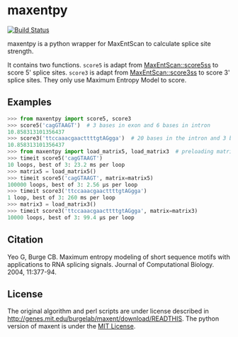 # maxentpy

[![Build Status](https://travis-ci.org/kepbod/maxentpy.svg?branch=master)](https://travis-ci.org/kepbod/maxentpy)

maxentpy is a python wrapper for MaxEntScan to calculate splice site strength.

It contains two functions. `score5` is adapt from [MaxEntScan::score5ss](http://genes.mit.edu/burgelab/maxent/Xmaxentscan_scoreseq.html) to score 5' splice sites. `score3` is adapt from [MaxEntScan::score3ss](http://genes.mit.edu/burgelab/maxent/Xmaxentscan_scoreseq_acc.html) to score 3' splice sites. They only use Maximum Entropy Model to score.

## Examples

```python
>>> from maxentpy import score5, score3
>>> score5('cagGTAAGT')  # 3 bases in exon and 6 bases in intron
10.858313101356437
>>> score3('ttccaaacgaacttttgtAGgga')  # 20 bases in the intron and 3 base in the exon
10.858313101356437
>>> from maxentpy import load_matrix5, load_matrix3  # preloading matrix will speed up
>>> timeit score5('cagGTAAGT')
10 loops, best of 3: 23.2 ms per loop
>>> matrix5 = load_matrix5()
>>> timeit score5('cagGTAAGT', matrix=matrix5)
100000 loops, best of 3: 2.56 µs per loop
>>> timeit score3('ttccaaacgaacttttgtAGgga')
1 loop, best of 3: 260 ms per loop
>>> matrix3 = load_matrix3()
>>> timeit score3('ttccaaacgaacttttgtAGgga', matrix=matrix3)
10000 loops, best of 3: 99.4 µs per loop
```
## Citation

Yeo G, Burge CB. Maximum entropy modeling of short sequence motifs with applications to RNA splicing signals. Journal of Computational Biology. 2004, 11:377-94.

## License

The original algorithm and perl scripts are under license described in http://genes.mit.edu/burgelab/maxent/download/READTHIS.
The python version of maxent is under the [MIT License](https://opensource.org/licenses/MIT).
